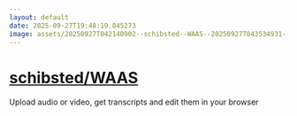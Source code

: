 ```yaml
---
layout: default
date: 2025-09-27T19:48:19.845273
image: assets/20250927T042140902--schibsted--WAAS--20250927T043534931--cropped.png
---
```


# [schibsted/WAAS](https://github.com/schibsted/WAAS)

Upload audio or video, get transcripts and edit them in your browser
